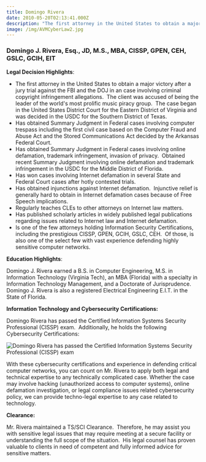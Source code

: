 ```yaml
---
title: Domingo Rivera
date: 2010-05-20T02:13:41.000Z
description: "The first attorney in the United States to obtain a major victory after a jury trial against the FBI and the DOJ in an case involving criminal copyright infringement allegations.\_ The client was accused of being the leader of the world's most prolific music piracy group.\_ The case began in the United States District Court for the Eastern District of Virginia and was decided in the USDC for the Southern District of Texas."
image: /img/AVMCyberLaw2.jpg
---
```

### Domingo J. Rivera, Esq., JD, M.S., MBA, CISSP, GPEN, CEH, GSLC, GCIH, EIT

**Legal Decision Highlights**:

* The first attorney in the United States to obtain a major victory after a jury trial against the FBI and the DOJ in an case involving criminal copyright infringement allegations.  The client was accused of being the leader of the world's most prolific music piracy group.  The case began in the United States District Court for the Eastern District of Virginia and was decided in the USDC for the Southern District of Texas.
* Has obtained Summary Judgment in Federal cases involving computer trespass including the first civil case based on the Computer Fraud and Abuse Act and the Stored Communications Act decided by the Arkansas Federal Court.
* Has obtained Summary Judgment in Federal cases involving online defamation, trademark infringement, invasion of privacy.  Obtained recent Summary Judgment involving online defamation and trademark infringement in the USDC for the Middle District of Florida.
* Has won cases involving Internet defamation in several State and Federal Court cases after hotly contested trials.
* Has obtained injunctions against Internet defamation.  Injunctive relief is generally hard to obtain in Internet defamation cases because of Free Speech implications.
* Regularly teaches CLEs to other attorneys on Internet law matters.
* Has published scholarly articles in widely published legal publications regarding issues related to Internet law and Internet defamation.
* Is one of the few attorneys holding Information Security Certifications, including the prestigious CISSP, GPEN, GCIH, GSLC, CEH.  Of those, is also one of the select few with vast experience defending highly sensitive computer networks.

**Education Highlights**:

Domingo J. Rivera earned a B.S. in Computer Engineering, M.S. in Information Technology (Virginia Tech), an MBA (Florida) with a specialty in Information Technology Management, and a Doctorate of Jurisprudence.  Domingo J. Rivera is also a registered Electrical Engineering E.I.T. in the State of Florida.

**Information Technology and Cybersecurity Certifications:**

Domingo Rivera has passed the Certified Information Systems Security Professional (CISSP) exam.  Additionally, he holds the following Cybersecurity Certifications:

![](/img/riveraavmcerts2-4.jpg "Domingo Rivera has passed the Certified Information Systems Security Professional (CISSP) exam")

With these cybersecurity certifications and experience in defending critical computer networks, you can count on Mr. Rivera to apply both legal and technical expertise to any technically complicated case. Whether the case may involve hacking (unauthorized access to computer systems), online defamation investigation, or legal compliance issues related cybersecurity policy, we can provide techno-legal expertise to any case related to technology.

**Clearance:**

Mr. Rivera maintained a TS/SCI Clearance.  Therefore, he may assist you with sensitive legal issues that may require meeting at a secure facility or understanding the full scope of the situation.  His legal counsel has proven valuable to clients in need of competent and fully informed advice for sensitive matters.
